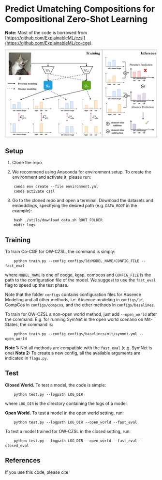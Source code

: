 
# Predict Umatching Compositions for Compositional Zero-Shot Learning

**Note:** Most of the code is borrowed from [https://github.com/ExplainableML/czsl](https://github.com/ExplainableML/co-cge).

<p align="center">
  <img src="utils/dependencymodelingflow.png" />
</p>

## Setup 

1. Clone the repo 

2. We recommend using Anaconda for environment setup. To create the environment and activate it, please run:
```
    conda env create --file environment.yml
    conda activate czsl
```

3. Go to the cloned repo and open a terminal. Download the datasets and embeddings, specifying the desired path (e.g. `DATA_ROOT` in the example):
```
    bash ./utils/download_data.sh ROOT_FOLDER
    mkdir logs
```


## Training
To train Co-CGE for OW-CZSL, the command is simply:
```
    python train.py --config configs/ld/MODEL_NAME/CONFIG_FILE --fast_eval 
```
where `MODEL_NAME` is one of cocge, kgsp, compcos and `CONFIG_FILE` is the path to the configuration file of the model. We suggest to use the `fast_eval` flag to speed up the test phase.

Note that the folder `configs` contains configuration files for Absence Modeling and all other methods, i.e. Absence modeling in `configs/ld`, CompCos in `configs/compcos`, and the other methods in `configs/baselines`.  

To train for OW-CZSL a non-open world method, just add `--open_world` after the command. E.g. for running SymNet in the open world scenario on Mit-States, the command is:
```
    python train.py --config configs/baselines/mit/symnet.yml --open_world
```
**Note 1:** Not all methods are compatible with the `fast_eval` (e.g. SymNet is one)
**Note 2:** To create a new config, all the available arguments are indicated in `flags.py`. 

## Test
 

**Closed World.** To test a model, the code is simple:
```
    python test.py --logpath LOG_DIR
```
where `LOG_DIR` is the directory containing the logs of a model.

**Open World.** To test a model in the open world setting, run:
```
    python test.py --logpath LOG_DIR --open_world --fast_eval
```

To test a model trained for OW-CZSL in the closed setting, run:
```
    python test.py --logpath LOG_DIR --open_world --fast_eval --closed_eval
```


## References
If you use this code, please cite
```

```
